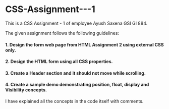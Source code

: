 # CSS-Assignment---1
This is a CSS Assignment - 1 of employee Ayush Saxena GSI GI 884.

The given assignment follows the following guidelines:
#### 1. Design the form web page from HTML Assignment 2 using external CSS only.

#### 2. Design the HTML form using all CSS properties.

#### 3. Create a Header section and it should not move while scrolling.

#### 4. Create a sample demo demonstrating position, float, display and Visibility concepts.

I have explained all the concepts in the code itself with comments.
